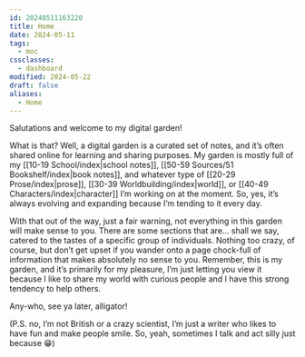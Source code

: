 ```yaml
---
id: 20240511163220
title: Home
date: 2024-05-11
tags:
  - moc
cssclasses:
  - dashboard
modified: 2024-05-22
draft: false
aliases:
  - Home
---
```

Salutations and welcome to my digital garden!

What is that? Well, a digital garden is a curated set of notes, and it’s often shared online for learning and sharing purposes. My garden is mostly full of my [[10-19 School/index|school notes]], [[50-59 Sources/51 Bookshelf/index|book notes]], and whatever type of [[20-29 Prose/index|prose]], [[30-39 Worldbuilding/index|world]], or [[40-49 Characters/index|character]] I’m working on at the moment. So, yes, it’s always evolving and expanding because I’m tending to it every day.

With that out of the way, just a fair warning, not everything in this garden will make sense to you. There are some sections that are… shall we say, catered to the tastes of a specific group of individuals. Nothing too crazy, of course, but don’t get upset if you wander onto a page chock-full of information that makes absolutely no sense to you. Remember, this is my garden, and it’s primarily for my pleasure, I’m just letting you view it because I like to share my world with curious people and I have this strong tendency to help others.

Any-who, see ya later, alligator!

(P.S. no, I’m not British or a crazy scientist, I’m just a writer who likes to have fun and make people smile. So, yeah, sometimes I talk and act silly just because 😁)
